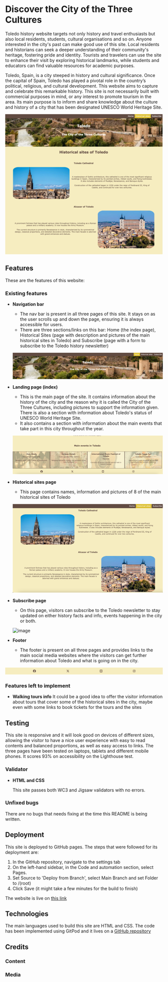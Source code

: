 # Discover the City of the Three Cultures

Toledo history website targets not only history and travel enthusiasts but also local residents, students, cultural organisations and so on. Anyone interested in the city's past can make good use of this site. Local residents and historians can seek a deeper understanding of their community's heritage, fostering pride and identity. Tourists and travelers can use the site to enhance their visit by exploring historical landmarks, while students and educators can find valuable resources for academic purposes. 

Toledo, Spain, is a city steeped in history and cultural significance. Once the capital of Spain, Toledo has played a pivotal role in the country’s political, religious, and cultural development. This website aims to capture and celebrate this remarkable history. This site is not necessarily built with commercial purposes in mind, or any interest to promote tourism in the area. Its main purpose is to inform and share knowledge about the culture and history of a city that has been designated UNESCO World Heritage Site.

![image](assets/images/main-picture.png?raw=true)

## Features

These are the features of this website:

### Existing features

- __Navigation bar__
  - The nav bar is present in all three pages of this site. It stays on as the user scrolls up and down the page, ensuring it is always accessible for users.
  - There are three sections/links on this bar: Home (the index page), Historical Sites (page with description and pictures of the main historical sites in Toledo) and Subscribe (page with a form to subscribe to the Toledo history newsletter)

  ![image](assets/images/navbar.png?raw=true)

- __Landing page (index)__
  - This is the main page of the site. It contains information about the history of the city and the reason why it is called the City of the Three Cultures, including pictures to support the information given. There is also a section with information about Toledo's status of UNESCO World Heritage Site.
  - It also contains a section with information about the main events that take part in this city throughout the year.

  ![image](assets/images/event-cards.png?raw=true)

- __Historical sites page__
  - This page contains names, information and pictures of 8 of the main historical sites of Toledo

  ![image](assets/images/historical-sites.png?raw=true)

- __Subscribe page__
  - On this page, visitors can subscribe to the Toledo newsletter to stay updated on either history facts and info, events happening in the city or both.

  ![image](assets/images/form.png?raw=true)

- __Footer__
  - The footer is present on all three pages and provides links to the main social media websites where the visitors can get further information about Toledo and what is going on in the city.

 ![image](assets/images/footer.png?raw=true)

### Features left to implement

- __Walking tours info__
  It could be a good idea to offer the visitor information about tours that cover some of the historical sites in the city, maybe even with some links to book tickets for the tours and the sites

## Testing

  This site is responsive and it will look good on devices of different sizes, allowing the visitor to have a nice user experience with easy to read contents and balanced proportions, as well as easy access to links. The three pages have been tested on laptops, tablets and different mobile phones.
  It scores 93% on accessibility on the Lighthouse test.

### Validator
  
  - __HTML and CSS__

    This site passes both WC3 and Jigsaw validators with no errors.

 ### Unfixed bugs

  There are no bugs that needs fixing at the time this README is being written.

## Deployment

This site is deployed to GitHub pages. The steps that were followed for its deployment are:
  1. In the GitHub repository, navigate to the settings tab
  2. On the left-hand sidebar, in the Code and automation section, select Pages.
  3. Set Source to 'Deploy from Branch', select Main Branch and set Folder to /(root)
  4. Click Save (it might take a few minutes for the build to finish)

The website is live on [this link](https://mariluzcodeinstitute.github.io/toledo-history/index.html)

## Technologies

The main languages used to build this site are HTML and CSS. The code has been implemented using GitPod and it lives on a [GitHub repository](https://github.com/MariluzCodeInstitute/toledo-history)

## Credits

### Content


### Media

